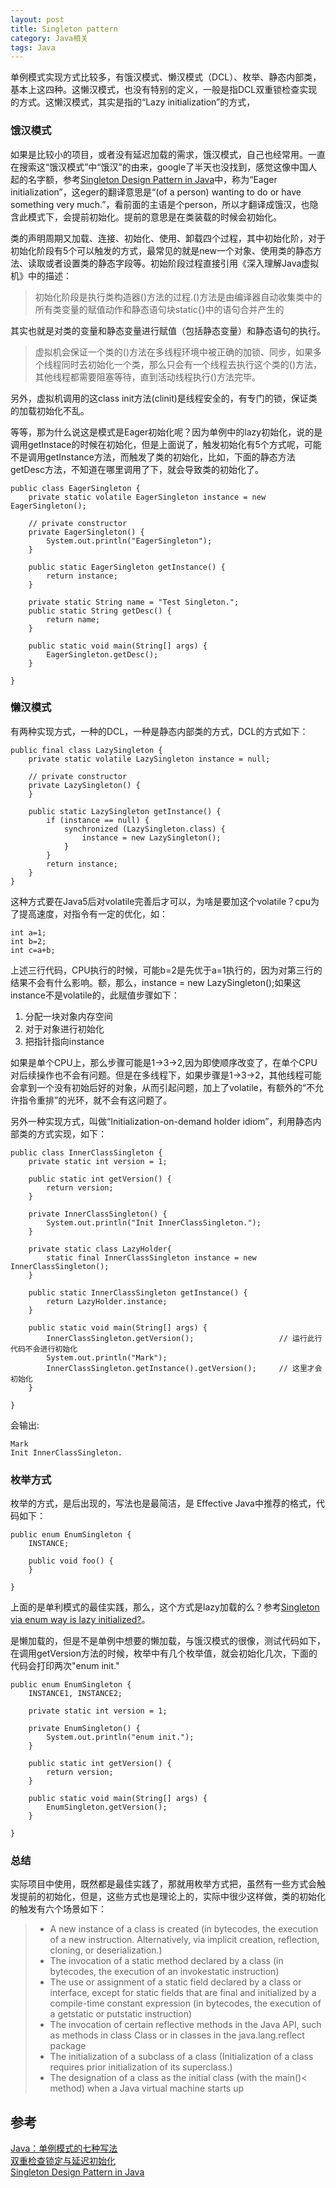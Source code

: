 ```yaml
---
layout: post
title: Singleton pattern
category: Java相关
tags: Java
---
```


单例模式实现方式比较多，有饿汉模式、懒汉模式（DCL）、枚举、静态内部类，基本上这四种。这懒汉模式，也没有特别的定义，一般是指DCL双重锁检查实现的方式。这懒汉模式，其实是指的“Lazy initialization”的方式，

### 饿汉模式 ###
如果是比较小的项目，或者没有延迟加载的需求，饿汉模式，自己也经常用。一直在搜索这“饿汉模式”中“饿汉”的由来，google了半天也没找到，感觉这像中国人起的名字额，参考[Singleton Design Pattern in Java](https://howtodoinjava.com/design-patterns/creational/singleton-design-pattern-in-java/)中，称为“Eager initialization”，这eger的翻译意思是“(of a person) wanting to do or have something very much.”，看前面的主语是个person，所以才翻译成饿汉，也隐含此模式下，会提前初始化。提前的意思是在类装载的时候会初始化。

类的声明周期又加载、连接、初始化、使用、卸载四个过程，其中初始化阶，对于初始化阶段有5个可以触发的方式，最常见的就是new一个对象、使用类的静态方法、读取或者设置类的静态字段等。初始阶段过程直接引用《深入理解Java虚拟机》中的描述：

> 初始化阶段是执行类构造器<clinit>()方法的过程.<clinit>()方法是由编译器自动收集类中的所有类变量的赋值动作和静态语句块static{}中的语句合并产生的

其实也就是对类的变量和静态变量进行赋值（包括静态变量）和静态语句的执行。

> 虚拟机会保证一个类的<clinit>()方法在多线程环境中被正确的加锁、同步，如果多个线程同时去初始化一个类，那么只会有一个线程去执行这个类的<clinit>()方法，其他线程都需要阻塞等待，直到活动线程执行<clinit>()方法完毕。

另外，虚拟机调用的这class init方法(clinit)是线程安全的，有专门的锁，保证类的加载初始化不乱。

等等，那为什么说这是模式是Eager初始化呢？因为单例中的lazy初始化，说的是调用getInstace的时候在初始化，但是上面说了，触发初始化有5个方式呢，可能不是调用getInstance方法，而触发了类的初始化，比如，下面的静态方法getDesc方法，不知道在哪里调用了下，就会导致类的初始化了。

```
public class EagerSingleton {
    private static volatile EagerSingleton instance = new EagerSingleton();
    
    // private constructor
    private EagerSingleton() {
		System.out.println("EagerSingleton");
    }
 
    public static EagerSingleton getInstance() {
        return instance;
    }

	private static String name = "Test Singleton.";
    public static String getDesc() {
        return name;
    }
    
	public static void main(String[] args) {
		EagerSingleton.getDesc();
	}

}
```

### 懒汉模式 ###
有两种实现方式，一种的DCL，一种是静态内部类的方式，DCL的方式如下：
```
public final class LazySingleton {
    private static volatile LazySingleton instance = null;
 
    // private constructor
    private LazySingleton() {
    }
 
    public static LazySingleton getInstance() {
        if (instance == null) {
            synchronized (LazySingleton.class) {
                instance = new LazySingleton();
            }
        }
        return instance;
    }
}
```

这种方式要在Java5后对volatile完善后才可以，为啥是要加这个volatile？cpu为了提高速度，对指令有一定的优化，如：

```
int a=1;
int b=2;
int c=a+b;
```

上述三行代码，CPU执行的时候，可能b=2是先优于a=1执行的，因为对第三行的结果不会有什么影响。额，那么，instance = new LazySingleton();如果这instance不是volatile的，此赋值步骤如下：

1. 分配一块对象内存空间
2. 对于对象进行初始化
3. 把指针指向instance

如果是单个CPU上，那么步骤可能是1->3->2,因为即使顺序改变了，在单个CPU对后续操作也不会有问题。但是在多线程下，如果步骤是1->3->2，其他线程可能会拿到一个没有初始后好的对象，从而引起问题，加上了volatile，有额外的“不允许指令重排”的光环，就不会有这问题了。

另外一种实现方式，叫做“Initialization-on-demand holder idiom”，利用静态内部类的方式实现，如下：

```
public class InnerClassSingleton {
	private static int version = 1;
	
	public static int getVersion() {
		return version;
	}
	
	private InnerClassSingleton() {
		System.out.println("Init InnerClassSingleton.");
	}
	
	private static class LazyHolder{
		static final InnerClassSingleton instance = new InnerClassSingleton();
	}
	
	public static InnerClassSingleton getInstance() {
		return LazyHolder.instance;
	}
	
	public static void main(String[] args) {
		InnerClassSingleton.getVersion();                   // 运行此行代码不会进行初始化
		System.out.println("Mark");
		InnerClassSingleton.getInstance().getVersion();     // 这里才会初始化
	}

}
```

会输出:

```
Mark
Init InnerClassSingleton.
```


### 枚举方式 ###
枚举的方式，是后出现的，写法也是最简洁，是 Effective Java中推荐的格式，代码如下：
```
public enum EnumSingleton {
	INSTANCE;
	
	public void foo() {
	}

}
```

上面的是单利模式的最佳实践，那么，这个方式是lazy加载的么？参考[Singleton via enum way is lazy initialized?](https://stackoverflow.com/questions/16771373/singleton-via-enum-way-is-lazy-initialized)。

是懒加载的，但是不是单例中想要的懒加载，与饿汉模式的很像，测试代码如下，在调用getVersion方法的时候，枚举中有几个枚举值，就会初始化几次，下面的代码会打印两次"enum init."

```
public enum EnumSingleton {
	INSTANCE1, INSTANCE2;
	
	private static int version = 1;
	
	private EnumSingleton() {
		System.out.println("enum init.");
	}
	
	public static int getVersion() {
		return version;
	}
	
	public static void main(String[] args) {
		EnumSingleton.getVersion();
	}

}
```

### 总结 ###
实际项目中使用，既然都是最佳实践了，那就用枚举方式把，虽然有一些方式会触发提前的初始化，但是，这些方式也是理论上的，实际中很少这样做，类的初始化的触发有六个场景如下：

> - A new instance of a class is created (in bytecodes, the execution of a new instruction. Alternatively, via implicit creation, reflection, cloning, or deserialization.)
> - The invocation of a static method declared by a class (in bytecodes, the execution of an invokestatic instruction)
> - The use or assignment of a static field declared by a class or interface, except for static fields that are final and initialized by a compile-time constant expression (in bytecodes, the execution of a getstatic or putstatic instruction)
> - The invocation of certain reflective methods in the Java API, such as methods in class Class or in classes in the java.lang.reflect package
> - The initialization of a subclass of a class (Initialization of a class requires prior initialization of its superclass.)
> - The designation of a class as the initial class (with the main()< method) when a Java virtual machine starts up


## 参考 ##
[Java：单例模式的七种写法](http://www.blogjava.net/kenzhh/archive/2016/03/28/357824.html)  
[双重检查锁定与延迟初始化](http://www.infoq.com/cn/articles/double-checked-locking-with-delay-initialization)  
[Singleton Design Pattern in Java](https://howtodoinjava.com/design-patterns/creational/singleton-design-pattern-in-java/)
